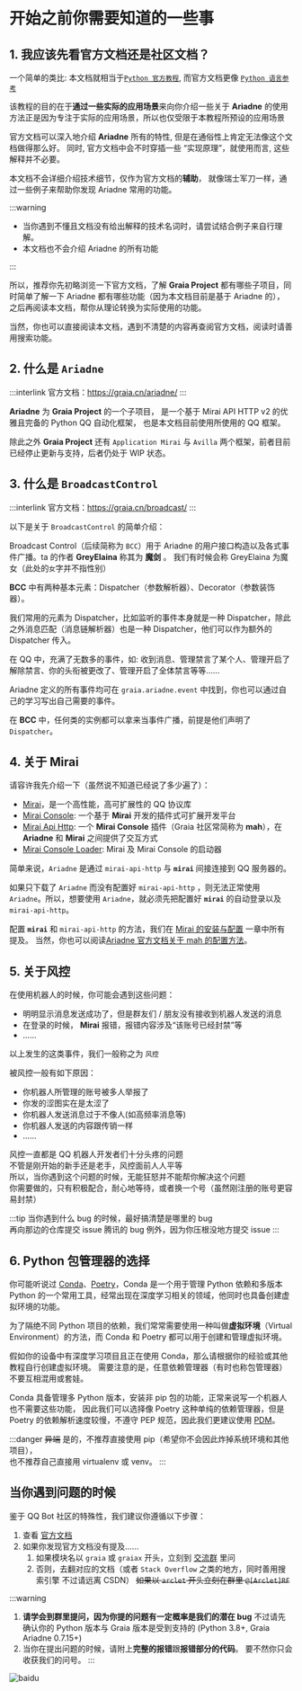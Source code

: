 # 开始之前你需要知道的一些事

## 1. 我应该先看官方文档还是社区文档？

一个简单的类比: 本文档就相当于[`Python 官方教程`](https://docs.python.org/zh-cn/3/tutorial/index.html),
而官方文档更像 [`Python 语言参考`](https://docs.python.org/zh-cn/3/reference/index.html)

该教程的目的在于**通过一些实际的应用场景**来向你介绍一些关于
**Ariadne** 的使用方法正是因为专注于实际的应用场景，所以也仅受限于本教程所预设的应用场景

官方文档可以深入地介绍 **Ariadne** 所有的特性, 但是在通俗性上肯定无法像这个文档做得那么好。
同时, 官方文档中会不时穿插一些 “实现原理”，就使用而言, 这些解释并不必要。

本文档不会详细介绍技术细节，仅作为官方文档的**辅助**，
就像瑞士军刀一样，通过一些例子来帮助你发现 Ariadne 常用的功能。

:::warning

- 当你遇到不懂且文档没有给出解释的技术名词时，请尝试结合例子来自行理解。
- 本文档也不会介绍 Ariadne 的所有功能

:::

所以，推荐你先初略浏览一下官方文档，了解 **Graia Project**
都有哪些子项目，同时简单了解一下 Ariadne 都有哪些功能（因为本文档目前是基于 Ariadne 的），
之后再阅读本文档，帮你从理论转换为实际使用的功能。

当然，你也可以直接阅读本文档，遇到不清楚的内容再查阅官方文档，阅读时请善用搜索功能。

## 2. 什么是 `Ariadne`

:::interlink
官方文档：<https://graia.cn/ariadne/>
:::

**Ariadne** 为 **Graia Project** 的一个子项目，
是一个基于 Mirai API HTTP v2 的优雅且完备的 Python QQ 自动化框架，
也是本文档目前使用所使用的 QQ 框架。

除此之外 **Graia Project** 还有 `Application Mirai` 与
`Avilla` 两个框架，前者目前已经停止更新与支持，后者仍处于 WIP 状态。

## 3. 什么是 `BroadcastControl`

:::interlink
官方文档：<https://graia.cn/broadcast/>
:::

以下是关于 `BroadcastControl` 的简单介绍：

Broadcast Control（后续简称为 `BCC`）用于 Ariadne 的用户接口构造以及各式事件广播。ta 的作者 **GreyElaina** 称其为 **魔剑** 。
<curtain>我们有时候会称 GreyElaina 为魔女（此处的`女`字并不指性别）</curtain>

**BCC** 中有两种基本元素：Dispatcher（参数解析器）、Decorator（参数装饰器）。

我们常用的元素为 Dispatcher，比如监听的事件本身就是一种 Dispatcher，除此之外消息匹配（消息链解析器）也是一种 Dispatcher，他们可以作为额外的 Dispatcher 传入。

在 QQ 中，充满了无数多的事件，如: 收到消息、管理禁言了某个人、管理开启了解除禁言、你的头衔被更改了、管理开启了全体禁言等等……

Ariadne 定义的所有事件均可在 `graia.ariadne.event` 中找到，你也可以通过自己的学习写出自己需要的事件。

在 **BCC** 中，任何类的实例都可以拿来当事件广播，前提是他们声明了 `Dispatcher`。

## 4. 关于 Mirai

请容许我先介绍一下<curtain>（虽然说不知道已经说了多少遍了）</curtain>：

- [Mirai](https://github.com/mamoe/mirai)，是一个高性能，高可扩展性的 QQ 协议库
- [Mirai Console](https://github.com/mamoe/mirai-console): 一个基于 **Mirai** 开发的插件式可扩展开发平台
- [Mirai Api Http](https://github.com/project-mirai/mirai-api-http): 一个 **Mirai Console**
  插件（Graia 社区常简称为 **mah**），在 **Ariadne** 和 **Mirai** 之间提供了交互方式
- [Mirai Console Loader](https://github.com/iTXTech/mirai-console-loader): Mirai 及 Mirai Console 的启动器

简单来说，`Ariadne` 是通过 `mirai-api-http` 与 **`mirai`** 间接连接到 QQ 服务器的。

如果只下载了 `Ariadne` 而没有配置好 `mirai-api-http` ，则无法正常使用
`Ariadne`。所以，想要使用 `Ariadne`，就必须先把配置好 **`mirai`** 的自动登录以及 `mirai-api-http`。

配置 **`mirai`** 和 `mirai-api-http` 的方法，我们在 [Mirai 的安装与配置](./install_mirai.md) 一章中所有提及。
当然，你也可以阅读[Ariadne 官方文档关于 mah 的配置方法](https://graia.cn/ariadne/appendix/mah-install/)。

## 5. 关于风控

在使用机器人的时候，你可能会遇到这些问题：

- 明明显示消息发送成功了，但是群友们 / 朋友没有接收到机器人发送的消息
- 在登录的时候， **Mirai** 报错，报错内容涉及“该账号已经封禁”等
- ……

以上发生的这类事件，我们一般称之为 `风控`

被风控一般有如下原因：

- 你机器人所管理的账号被多人举报了
- 你发的涩图实在是太涩了
- 你机器人发送消息过于不像人(如高频率消息等)
- 你机器人发送的内容跟传销一样
- ……

风控一直都是 QQ 机器人开发者们十分头疼的问题  
不管是刚开始的新手还是老手，风控面前人人平等  
所以，当你遇到这个问题的时候，无能狂怒并不能帮你解决这个问题  
你需要做的，只有积极配合，耐心地等待，或者换一个号（虽然刚注册的账号更容易封禁）

:::tip
当你遇到什么 bug 的时候，最好搞清楚是哪里的 bug  
再向那边的仓库提交 issue <curtain>腾讯的 bug 例外，因为你压根没地方提交 issue</curtain>
:::

## 6. Python 包管理器的选择

你可能听说过 [Conda](https://conda.io/)、[Poetry](https://python-poetry.org/)，Conda 是一个用于管理 Python 依赖和多版本 Python
的一个常用工具，经常出现在深度学习相关的领域，他同时也具备创建虚拟环境的功能。

为了隔绝不同 Python 项目的依赖，我们常常需要使用一种叫做**虚拟环境**（Virtual Environment）的方法，而
Conda 和 Poetry 都可以用于创建和管理虚拟环境。

假如你的设备中有深度学习项目且正在使用 Conda，那么请根据你的经验或其他教程自行创建虚拟环境。
需要注意的是，任意依赖管理器（有时也称包管理器）不要互相混用或套娃。

Conda 具备管理多 Python 版本，安装非 pip 包的功能，正常来说写一个机器人也不需要这些功能，
因此我们可以选择像 Poetry 这种单纯的依赖管理器，但是 Poetry
的依赖解析速度较慢，不遵守 PEP 规范，因此我们更建议使用 [PDM](https://pdm.fming.dev/)。

:::danger ~~异端~~
是的，不推荐直接使用 pip（希望你不会因此炸掉系统环境和其他项目），  
也不推荐自己直接用 virtualenv 或 venv。
:::

## 当你遇到问题的时候

鉴于 QQ Bot 社区的特殊性，我们建议你遵循以下步骤：

1. 查看 [官方文档](https://graia.cn/ariadne)
2. 如果你发现官方文档没有提及……
   1. 如果模块名以 `graia` 或 `graiax` 开头，立刻到 [交流群](https://jq.qq.com/?_wv=1027&k=VXp6plBD) 里问
   2. 否则，去翻对应的文档（或者 `Stack Overflow` 之类的地方，同时善用搜索引擎 <curtain>不过请远离 CSDN</curtain>）
      ~~如果以 `arclet` 开头立刻在群里 `@[Arclet]RF`~~

:::warning

1. **请学会到群里提问，因为你提的问题有一定概率是我们的潜在 bug**
   不过请先确认你的 Python 版本与 Graia 版本是受到支持的 (Python 3.8+, Graia Ariadne 0.7.15+)
2. 当你在提出问题的时候，请附上**完整的报错**跟**报错部分的代码**。
   要不然你只会收获我们的问号。
:::

<div id="baidu"></div>

![baidu](/images/before/baidu.webp)
